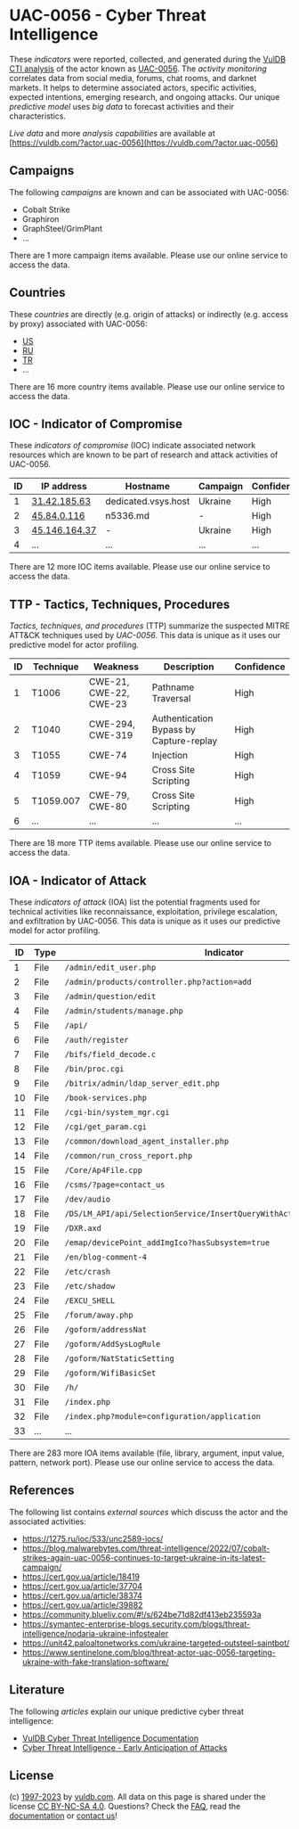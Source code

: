 # UAC-0056 - Cyber Threat Intelligence

These _indicators_ were reported, collected, and generated during the [VulDB CTI analysis](https://vuldb.com/?kb.cti) of the actor known as [UAC-0056](https://vuldb.com/?actor.uac-0056). The _activity monitoring_ correlates data from social media, forums, chat rooms, and darknet markets. It helps to determine associated actors, specific activities, expected intentions, emerging research, and ongoing attacks. Our unique _predictive model_ uses _big data_ to forecast activities and their characteristics.

_Live data_ and more _analysis capabilities_ are available at [https://vuldb.com/?actor.uac-0056](https://vuldb.com/?actor.uac-0056)

## Campaigns

The following _campaigns_ are known and can be associated with UAC-0056:

* Cobalt Strike
* Graphiron
* GraphSteel/GrimPlant
* ...

There are 1 more campaign items available. Please use our online service to access the data.

## Countries

These _countries_ are directly (e.g. origin of attacks) or indirectly (e.g. access by proxy) associated with UAC-0056:

* [US](https://vuldb.com/?country.us)
* [RU](https://vuldb.com/?country.ru)
* [TR](https://vuldb.com/?country.tr)
* ...

There are 16 more country items available. Please use our online service to access the data.

## IOC - Indicator of Compromise

These _indicators of compromise_ (IOC) indicate associated network resources which are known to be part of research and attack activities of UAC-0056.

ID | IP address | Hostname | Campaign | Confidence
-- | ---------- | -------- | -------- | ----------
1 | [31.42.185.63](https://vuldb.com/?ip.31.42.185.63) | dedicated.vsys.host | Ukraine | High
2 | [45.84.0.116](https://vuldb.com/?ip.45.84.0.116) | n5336.md | - | High
3 | [45.146.164.37](https://vuldb.com/?ip.45.146.164.37) | - | Ukraine | High
4 | ... | ... | ... | ...

There are 12 more IOC items available. Please use our online service to access the data.

## TTP - Tactics, Techniques, Procedures

_Tactics, techniques, and procedures_ (TTP) summarize the suspected MITRE ATT&CK techniques used by _UAC-0056_. This data is unique as it uses our predictive model for actor profiling.

ID | Technique | Weakness | Description | Confidence
-- | --------- | -------- | ----------- | ----------
1 | T1006 | CWE-21, CWE-22, CWE-23 | Pathname Traversal | High
2 | T1040 | CWE-294, CWE-319 | Authentication Bypass by Capture-replay | High
3 | T1055 | CWE-74 | Injection | High
4 | T1059 | CWE-94 | Cross Site Scripting | High
5 | T1059.007 | CWE-79, CWE-80 | Cross Site Scripting | High
6 | ... | ... | ... | ...

There are 18 more TTP items available. Please use our online service to access the data.

## IOA - Indicator of Attack

These _indicators of attack_ (IOA) list the potential fragments used for technical activities like reconnaissance, exploitation, privilege escalation, and exfiltration by UAC-0056. This data is unique as it uses our predictive model for actor profiling.

ID | Type | Indicator | Confidence
-- | ---- | --------- | ----------
1 | File | `/admin/edit_user.php` | High
2 | File | `/admin/products/controller.php?action=add` | High
3 | File | `/admin/question/edit` | High
4 | File | `/admin/students/manage.php` | High
5 | File | `/api/` | Low
6 | File | `/auth/register` | High
7 | File | `/bifs/field_decode.c` | High
8 | File | `/bin/proc.cgi` | High
9 | File | `/bitrix/admin/ldap_server_edit.php` | High
10 | File | `/book-services.php` | High
11 | File | `/cgi-bin/system_mgr.cgi` | High
12 | File | `/cgi/get_param.cgi` | High
13 | File | `/common/download_agent_installer.php` | High
14 | File | `/common/run_cross_report.php` | High
15 | File | `/Core/Ap4File.cpp` | High
16 | File | `/csms/?page=contact_us` | High
17 | File | `/dev/audio` | Medium
18 | File | `/DS/LM_API/api/SelectionService/InsertQueryWithActiveRelationsReturnId` | High
19 | File | `/DXR.axd` | Medium
20 | File | `/emap/devicePoint_addImgIco?hasSubsystem=true` | High
21 | File | `/en/blog-comment-4` | High
22 | File | `/etc/crash` | Medium
23 | File | `/etc/shadow` | Medium
24 | File | `/EXCU_SHELL` | Medium
25 | File | `/forum/away.php` | High
26 | File | `/goform/addressNat` | High
27 | File | `/goform/AddSysLogRule` | High
28 | File | `/goform/NatStaticSetting` | High
29 | File | `/goform/WifiBasicSet` | High
30 | File | `/h/` | Low
31 | File | `/index.php` | Medium
32 | File | `/index.php?module=configuration/application` | High
33 | ... | ... | ...

There are 283 more IOA items available (file, library, argument, input value, pattern, network port). Please use our online service to access the data.

## References

The following list contains _external sources_ which discuss the actor and the associated activities:

* https://1275.ru/ioc/533/unc2589-iocs/
* https://blog.malwarebytes.com/threat-intelligence/2022/07/cobalt-strikes-again-uac-0056-continues-to-target-ukraine-in-its-latest-campaign/
* https://cert.gov.ua/article/18419
* https://cert.gov.ua/article/37704
* https://cert.gov.ua/article/38374
* https://cert.gov.ua/article/39882
* https://community.blueliv.com/#!/s/624be71d82df413eb235593a
* https://symantec-enterprise-blogs.security.com/blogs/threat-intelligence/nodaria-ukraine-infostealer
* https://unit42.paloaltonetworks.com/ukraine-targeted-outsteel-saintbot/
* https://www.sentinelone.com/blog/threat-actor-uac-0056-targeting-ukraine-with-fake-translation-software/

## Literature

The following _articles_ explain our unique predictive cyber threat intelligence:

* [VulDB Cyber Threat Intelligence Documentation](https://vuldb.com/?kb.cti)
* [Cyber Threat Intelligence - Early Anticipation of Attacks](https://www.scip.ch/en/?labs.20201022)

## License

(c) [1997-2023](https://vuldb.com/?kb.changelog) by [vuldb.com](https://vuldb.com/?kb.about). All data on this page is shared under the license [CC BY-NC-SA 4.0](https://creativecommons.org/licenses/by-nc-sa/4.0/). Questions? Check the [FAQ](https://vuldb.com/?kb.faq), read the [documentation](https://vuldb.com/?kb) or [contact us](https://vuldb.com/?contact)!
